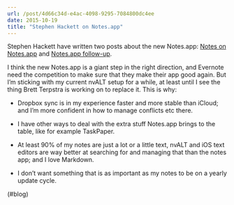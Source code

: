```yaml
---
url: /post/4d66c34d-e4ac-4098-9295-7084800dc4ee
date: 2015-10-19
title: "Stephen Hackett on Notes.app"
---
```


Stephen Hackett have written two posts about the new Notes.app: [Notes on Notes.app][1] and [Notes.app follow-up][2].



I think the new Notes.app is a giant step in the right direction, and Evernote need the competition to make sure that they make their app good again. But I&#8217;m sticking with my current nvALT setup for a while, at least until I see the thing Brett Terpstra is working on to replace it. This is why:



  * Dropbox sync is in my experience faster and more stable than iCloud; and I&#8217;m more confident in how to manage conflicts etc there. 

  * I have other ways to deal with the extra stuff Notes.app brings to the table, like for example TaskPaper. 

  * At least 90% of my notes are just a lot or a little text, nvALT and iOS text editors are way better at searching for and managing that than the notes app; and I love Markdown. 

  * I don&#8217;t want something that is as important as my notes to be on a yearly update cycle. 



(#blog)



 [1]: http://www.512pixels.net/blog/2015/10/notes-on-notesapp

 [2]: http://www.512pixels.net/blog/2015/10/notesapp-follow-up